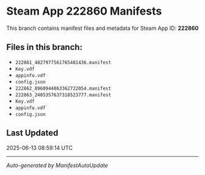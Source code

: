 # Steam App 222860 Manifests

This branch contains manifest files and metadata for Steam App ID: **222860**

## Files in this branch:
- `222861_4827977561765481436.manifest`
- `Key.vdf`
- `appinfo.vdf`
- `config.json`
- `222862_8960944863362722054.manifest`
- `222863_2405357637318523777.manifest`
- `Key.vdf`
- `appinfo.vdf`
- `config.json`

## Last Updated
2025-06-13 08:59:14 UTC

---
*Auto-generated by ManifestAutoUpdate*
